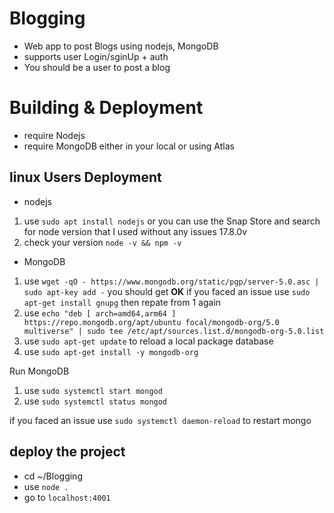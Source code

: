# Blogging
- Web app to post Blogs using nodejs, MongoDB
- supports user Login/sginUp + auth
- You should be a user to post a blog

# Building & Deployment
- require Nodejs
- require MongoDB either in your local or using Atlas 

## linux Users Deployment
- nodejs

1. use `sudo apt install nodejs` or you can use the Snap Store and search for node
  version that I used without any issues 17.8.0v 
2. check your version `node -v && npm -v`

- MongoDB

1. use `wget -qO - https://www.mongodb.org/static/pgp/server-5.0.asc | sudo apt-key add -` you should get <b>OK</b>
  if you faced an issue use `sudo apt-get install gnupg` then repate from 1 again
2. use `echo "deb [ arch=amd64,arm64 ] https://repo.mongodb.org/apt/ubuntu focal/mongodb-org/5.0 multiverse" | sudo tee /etc/apt/sources.list.d/mongodb-org-5.0.list`
3. use `sudo apt-get update` to reload a local package database
4. use `sudo apt-get install -y mongodb-org`

Run MongoDB
1. use `sudo systemctl start mongod`
2. use `sudo systemctl status mongod`

if you faced an issue use `sudo systemctl daemon-reload` to restart mongo

## deploy the project 
- cd ~/Blogging 
- use `node .`
- go to `localhost:4001`
